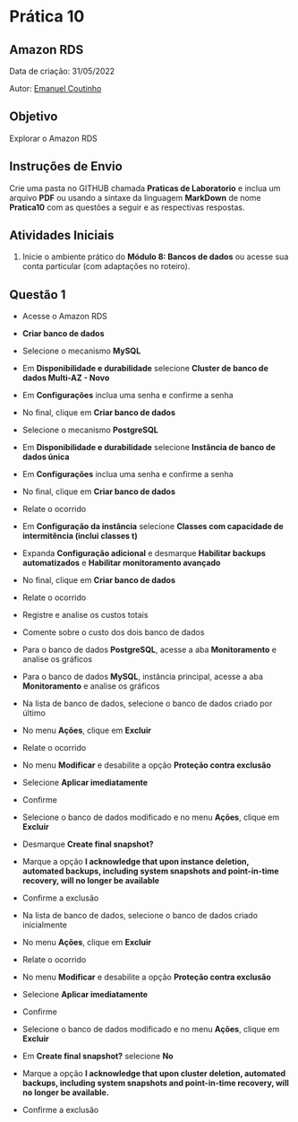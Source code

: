 # Prática 10

## Amazon RDS

Data de criação: 31/05/2022

Autor: [Emanuel Coutinho](https://github.com/emanuelcoutinho)

## Objetivo
Explorar o Amazon RDS

## Instruções de Envio

Crie uma pasta no GITHUB chamada **Praticas de Laboratorio** e inclua um arquivo **PDF** ou usando a sintaxe da linguagem **MarkDown** de nome **Pratica10** com as questões a seguir e as respectivas respostas.

## Atividades Iniciais

1. Inicie o ambiente prático do **Módulo 8: Bancos de dados** ou acesse sua conta particular (com adaptações no roteiro).

## Questão 1

- Acesse o Amazon RDS 
- **Criar banco de dados**
- Selecione o mecanismo **MySQL**
- Em **Disponibilidade e durabilidade** selecione **Cluster de banco de dados Multi-AZ - Novo**
- Em **Configurações** inclua uma senha e confirme a senha
- No final, clique em **Criar banco de dados**
 
- Selecione o mecanismo **PostgreSQL**
- Em **Disponibilidade e durabilidade** selecione **Instância de banco de dados única**
- Em **Configurações** inclua uma senha e confirme a senha
- No final, clique em **Criar banco de dados**
- Relate o ocorrido
- Em **Configuração da instância** selecione **Classes com capacidade de intermitência (inclui classes t)**
- Expanda **Configuração adicional** e desmarque **Habilitar backups automatizados** e **Habilitar monitoramento avançado**
- No final, clique em **Criar banco de dados**
- Relate o ocorrido
- Registre e analise os custos totais
- Comente sobre o custo dos dois banco de dados

- Para o banco de dados **PostgreSQL**, acesse a aba **Monitoramento** e analise os gráficos
- Para o banco de dados **MySQL**, instância principal, acesse a aba **Monitoramento** e analise os gráficos
 
- Na lista de banco de dados, selecione o banco de dados criado por último
- No menu **Ações**, clique em **Excluir**
- Relate o ocorrido
- No menu **Modificar** e desabilite a opção **Proteção contra exclusão**
- Selecione **Aplicar imediatamente**
- Confirme
- Selecione o banco de dados modificado e no menu **Ações**, clique em **Excluir** 
- Desmarque **Create final snapshot?**
- Marque a opção **I acknowledge that upon instance deletion, automated backups, including system snapshots and point-in-time recovery, will no longer be available**
- Confirme a exclusão

- Na lista de banco de dados, selecione o banco de dados criado inicialmente
- No menu **Ações**, clique em **Excluir**
- Relate o ocorrido
- No menu **Modificar** e desabilite a opção **Proteção contra exclusão**
- Selecione **Aplicar imediatamente**
- Confirme
- Selecione o banco de dados modificado e no menu **Ações**, clique em **Excluir** 
- Em **Create final snapshot?** selecione **No**
- Marque a opção **I acknowledge that upon cluster deletion, automated backups, including system snapshots and point-in-time recovery, will no longer be available.**
- Confirme a exclusão


